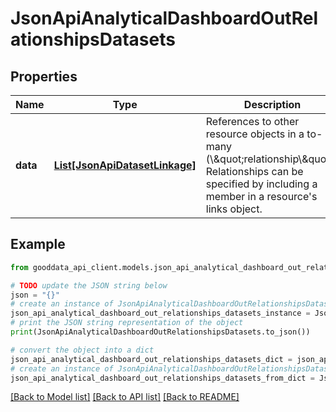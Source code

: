 # JsonApiAnalyticalDashboardOutRelationshipsDatasets


## Properties

Name | Type | Description | Notes
------------ | ------------- | ------------- | -------------
**data** | [**List[JsonApiDatasetLinkage]**](JsonApiDatasetLinkage.md) | References to other resource objects in a to-many (\\\&quot;relationship\\\&quot;). Relationships can be specified by including a member in a resource&#39;s links object. | 

## Example

```python
from gooddata_api_client.models.json_api_analytical_dashboard_out_relationships_datasets import JsonApiAnalyticalDashboardOutRelationshipsDatasets

# TODO update the JSON string below
json = "{}"
# create an instance of JsonApiAnalyticalDashboardOutRelationshipsDatasets from a JSON string
json_api_analytical_dashboard_out_relationships_datasets_instance = JsonApiAnalyticalDashboardOutRelationshipsDatasets.from_json(json)
# print the JSON string representation of the object
print(JsonApiAnalyticalDashboardOutRelationshipsDatasets.to_json())

# convert the object into a dict
json_api_analytical_dashboard_out_relationships_datasets_dict = json_api_analytical_dashboard_out_relationships_datasets_instance.to_dict()
# create an instance of JsonApiAnalyticalDashboardOutRelationshipsDatasets from a dict
json_api_analytical_dashboard_out_relationships_datasets_from_dict = JsonApiAnalyticalDashboardOutRelationshipsDatasets.from_dict(json_api_analytical_dashboard_out_relationships_datasets_dict)
```
[[Back to Model list]](../README.md#documentation-for-models) [[Back to API list]](../README.md#documentation-for-api-endpoints) [[Back to README]](../README.md)


